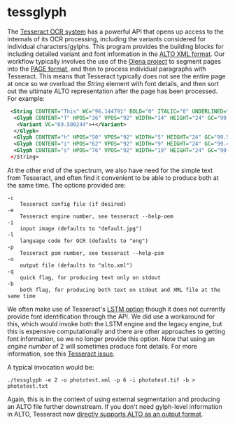 # tessglyph

The [Tesseract OCR system](https://github.com/tesseract-ocr) has a powerful 
API that opens up access to the internals of its OCR processing, including the 
variants considered for individual characters/gylphs. This program provides the 
building blocks for including detailed variant and font information in the 
[ALTO XML format](https://www.loc.gov/standards/alto/). Our workflow typically involves 
the use of the 
[Olena project](http://www.lrde.epita.fr/cgi-bin/twiki/view/Olena/WebHome) to 
segment pages into the 
[PAGE format](http://schema.primaresearch.org/tools/PAGELibraries), and then 
to process individual paragraphs with Tesseract. This means that Tesseract 
typically does not see the entire page at once so we overload the 
_String_ element with font details, and then sort out the
ultimate ALTO representation after the page has been processed. For example:

```xml
 <String CONTENT="This" WC="96.144791" BOLD="0" ITALIC="0" UNDERLINED="0" MONOSPACE="0" SERIF="0" SMALLCAPS="1" POINTSIZE="11" FONT="Arial">
  <Glyph CONTENT="T" HPOS="36" VPOS="92" WIDTH="14" HEIGHT="24" GC="99.558067"/>
   <Variant VC="69.500244">+</Variant>
  </Glyph>
  <Glyph CONTENT="h" HPOS="50" VPOS="92" WIDTH="5" HEIGHT="24" GC="99.546646"/>
  <Glyph CONTENT="i" HPOS="62" VPOS="92" WIDTH="9" HEIGHT="24" GC="99.449257"/>
  <Glyph CONTENT="s" HPOS="76" VPOS="92" WIDTH="19" HEIGHT="24" GC="99.574234"/>
 </String>
```

At the other end of the spectrum, we also have need for the simple text from 
Tesseract, and often find it convenient to be able to produce both at the same 
time. The options provided are:

```
-c
    Tesseract config file (if desired)
-e
    Tesseract engine number, see tesseract --help-oem
-i
    input image (defaults to "default.jpg")
-l
    language code for OCR (defaults to "eng")
-p
    Tesseract psm number, see tesseract --help-psm 
-o
    output file (defaults to "alto.xml")
-q
    quick flag, for producing text only on stdout
-b
    both flag, for producing both text on stdout and XML file at the same time
```

We often make use of Tesseract's 
[LSTM option](https://github.com/tesseract-ocr/tesseract/wiki/4.0-with-LSTM)
though it does not currently provide font identification through the API. We
did use a workaround for this, which would invoke both the
LSTM engine and the legacy engine, but this is expensive computationally
and there are other approaches to getting font information, so we no longer
provide this option. Note that using an _engine number_ of 2 will sometimes 
produce font details. For more information, see
this [Tesseract issue](https://github.com/tesseract-ocr/tesseract/issues/1074).

A typical invocation would be:

```
./tessglyph -e 2 -o phototest.xml -p 6 -i phototest.tif -b > phototest.txt
```

Again, this is in the context of using external segmentation and producing 
an ALTO file further downstream. If you don't need gylph-level information
in ALTO, Tesseract 
now [directly supports ALTO as an output format](https://github.com/tesseract-ocr/tesseract/pull/2100).
 
